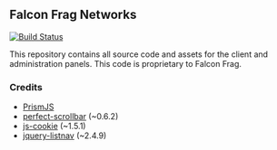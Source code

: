## Falcon Frag Networks

[![Build Status](https://api.travis-ci.com/rjp2525/FalconFrag.svg?token=3XitpuS5WBg8pEatb5Zi)](https://magnum.travis-ci.com/rjp2525/FalconFrag)

This repository contains all source code and assets for the client and administration panels. This code is proprietary to Falcon Frag.

### Credits

* [PrismJS](https://github.com/PrismJS/prism)
* [perfect-scrollbar](https://github.com/noraesae/perfect-scrollbar) (~0.6.2)
* [js-cookie](https://github.com/js-cookie/js-cookie) (~1.5.1)
* [jquery-listnav](https://github.com/esteinborn/jquery-listnav) (~2.4.9)